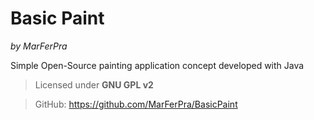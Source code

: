 Basic Paint
===========
_by MarFerPra_

Simple Open-Source painting application concept developed with Java


>Licensed under **GNU GPL v2**

>GitHub: <https://github.com/MarFerPra/BasicPaint>
